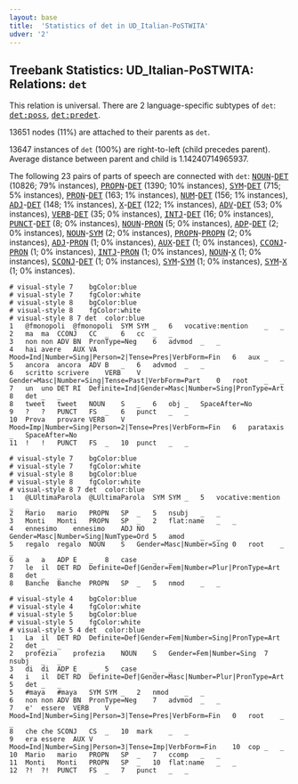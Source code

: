 ```yaml
---
layout: base
title:  'Statistics of det in UD_Italian-PoSTWITA'
udver: '2'
---
```


## Treebank Statistics: UD_Italian-PoSTWITA: Relations: `det`

This relation is universal.
There are 2 language-specific subtypes of `det`: <tt><a href="it_postwita-dep-det-poss.html">det:poss</a></tt>, <tt><a href="it_postwita-dep-det-predet.html">det:predet</a></tt>.

13651 nodes (11%) are attached to their parents as `det`.

13647 instances of `det` (100%) are right-to-left (child precedes parent).
Average distance between parent and child is 1.14240714965937.

The following 23 pairs of parts of speech are connected with `det`: <tt><a href="it_postwita-pos-NOUN.html">NOUN</a></tt>-<tt><a href="it_postwita-pos-DET.html">DET</a></tt> (10826; 79% instances), <tt><a href="it_postwita-pos-PROPN.html">PROPN</a></tt>-<tt><a href="it_postwita-pos-DET.html">DET</a></tt> (1390; 10% instances), <tt><a href="it_postwita-pos-SYM.html">SYM</a></tt>-<tt><a href="it_postwita-pos-DET.html">DET</a></tt> (715; 5% instances), <tt><a href="it_postwita-pos-PRON.html">PRON</a></tt>-<tt><a href="it_postwita-pos-DET.html">DET</a></tt> (163; 1% instances), <tt><a href="it_postwita-pos-NUM.html">NUM</a></tt>-<tt><a href="it_postwita-pos-DET.html">DET</a></tt> (156; 1% instances), <tt><a href="it_postwita-pos-ADJ.html">ADJ</a></tt>-<tt><a href="it_postwita-pos-DET.html">DET</a></tt> (148; 1% instances), <tt><a href="it_postwita-pos-X.html">X</a></tt>-<tt><a href="it_postwita-pos-DET.html">DET</a></tt> (122; 1% instances), <tt><a href="it_postwita-pos-ADV.html">ADV</a></tt>-<tt><a href="it_postwita-pos-DET.html">DET</a></tt> (53; 0% instances), <tt><a href="it_postwita-pos-VERB.html">VERB</a></tt>-<tt><a href="it_postwita-pos-DET.html">DET</a></tt> (35; 0% instances), <tt><a href="it_postwita-pos-INTJ.html">INTJ</a></tt>-<tt><a href="it_postwita-pos-DET.html">DET</a></tt> (16; 0% instances), <tt><a href="it_postwita-pos-PUNCT.html">PUNCT</a></tt>-<tt><a href="it_postwita-pos-DET.html">DET</a></tt> (8; 0% instances), <tt><a href="it_postwita-pos-NOUN.html">NOUN</a></tt>-<tt><a href="it_postwita-pos-PRON.html">PRON</a></tt> (5; 0% instances), <tt><a href="it_postwita-pos-ADP.html">ADP</a></tt>-<tt><a href="it_postwita-pos-DET.html">DET</a></tt> (2; 0% instances), <tt><a href="it_postwita-pos-NOUN.html">NOUN</a></tt>-<tt><a href="it_postwita-pos-SYM.html">SYM</a></tt> (2; 0% instances), <tt><a href="it_postwita-pos-PROPN.html">PROPN</a></tt>-<tt><a href="it_postwita-pos-PROPN.html">PROPN</a></tt> (2; 0% instances), <tt><a href="it_postwita-pos-ADJ.html">ADJ</a></tt>-<tt><a href="it_postwita-pos-PRON.html">PRON</a></tt> (1; 0% instances), <tt><a href="it_postwita-pos-AUX.html">AUX</a></tt>-<tt><a href="it_postwita-pos-DET.html">DET</a></tt> (1; 0% instances), <tt><a href="it_postwita-pos-CCONJ.html">CCONJ</a></tt>-<tt><a href="it_postwita-pos-PRON.html">PRON</a></tt> (1; 0% instances), <tt><a href="it_postwita-pos-INTJ.html">INTJ</a></tt>-<tt><a href="it_postwita-pos-PRON.html">PRON</a></tt> (1; 0% instances), <tt><a href="it_postwita-pos-NOUN.html">NOUN</a></tt>-<tt><a href="it_postwita-pos-X.html">X</a></tt> (1; 0% instances), <tt><a href="it_postwita-pos-SCONJ.html">SCONJ</a></tt>-<tt><a href="it_postwita-pos-DET.html">DET</a></tt> (1; 0% instances), <tt><a href="it_postwita-pos-SYM.html">SYM</a></tt>-<tt><a href="it_postwita-pos-SYM.html">SYM</a></tt> (1; 0% instances), <tt><a href="it_postwita-pos-SYM.html">SYM</a></tt>-<tt><a href="it_postwita-pos-X.html">X</a></tt> (1; 0% instances).


~~~ conllu
# visual-style 7	bgColor:blue
# visual-style 7	fgColor:white
# visual-style 8	bgColor:blue
# visual-style 8	fgColor:white
# visual-style 8 7 det	color:blue
1	@fmonopoli	@fmonopoli	SYM	SYM	_	6	vocative:mention	_	_
2	ma	ma	CCONJ	CC	_	6	cc	_	_
3	non	non	ADV	BN	PronType=Neg	6	advmod	_	_
4	hai	avere	AUX	VA	Mood=Ind|Number=Sing|Person=2|Tense=Pres|VerbForm=Fin	6	aux	_	_
5	ancora	ancora	ADV	B	_	6	advmod	_	_
6	scritto	scrivere	VERB	V	Gender=Masc|Number=Sing|Tense=Past|VerbForm=Part	0	root	_	_
7	un	uno	DET	RI	Definite=Ind|Gender=Masc|Number=Sing|PronType=Art	8	det	_	_
8	tweet	tweet	NOUN	S	_	6	obj	_	SpaceAfter=No
9	?	?	PUNCT	FS	_	6	punct	_	_
10	Prova	provare	VERB	V	Mood=Imp|Number=Sing|Person=2|Tense=Pres|VerbForm=Fin	6	parataxis	_	SpaceAfter=No
11	!	!	PUNCT	FS	_	10	punct	_	_

~~~


~~~ conllu
# visual-style 7	bgColor:blue
# visual-style 7	fgColor:white
# visual-style 8	bgColor:blue
# visual-style 8	fgColor:white
# visual-style 8 7 det	color:blue
1	@LUltimaParola	@LUltimaParola	SYM	SYM	_	5	vocative:mention	_	_
2	Mario	mario	PROPN	SP	_	5	nsubj	_	_
3	Monti	Monti	PROPN	SP	_	2	flat:name	_	_
4	ennesimo	ennesimo	ADJ	NO	Gender=Masc|Number=Sing|NumType=Ord	5	amod	_	_
5	regalo	regalo	NOUN	S	Gender=Masc|Number=Sing	0	root	_	_
6	a	a	ADP	E	_	8	case	_	_
7	le	il	DET	RD	Definite=Def|Gender=Fem|Number=Plur|PronType=Art	8	det	_	_
8	Banche	Banche	PROPN	SP	_	5	nmod	_	_

~~~


~~~ conllu
# visual-style 4	bgColor:blue
# visual-style 4	fgColor:white
# visual-style 5	bgColor:blue
# visual-style 5	fgColor:white
# visual-style 5 4 det	color:blue
1	La	il	DET	RD	Definite=Def|Gender=Fem|Number=Sing|PronType=Art	2	det	_	_
2	profezia	profezia	NOUN	S	Gender=Fem|Number=Sing	7	nsubj	_	_
3	di	di	ADP	E	_	5	case	_	_
4	i	il	DET	RD	Definite=Def|Gender=Masc|Number=Plur|PronType=Art	5	det	_	_
5	#maya	#maya	SYM	SYM	_	2	nmod	_	_
6	non	non	ADV	BN	PronType=Neg	7	advmod	_	_
7	e'	essere	VERB	V	Mood=Ind|Number=Sing|Person=3|Tense=Pres|VerbForm=Fin	0	root	_	_
8	che	che	SCONJ	CS	_	10	mark	_	_
9	era	essere	AUX	V	Mood=Ind|Number=Sing|Person=3|Tense=Imp|VerbForm=Fin	10	cop	_	_
10	Mario	mario	PROPN	SP	_	7	ccomp	_	_
11	Monti	Monti	PROPN	SP	_	10	flat:name	_	_
12	?!	?!	PUNCT	FS	_	7	punct	_	_

~~~


